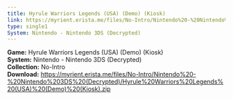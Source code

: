 ```yaml
---
title: Hyrule Warriors Legends (USA) (Demo) (Kiosk)
link: https://myrient.erista.me/files/No-Intro/Nintendo%20-%20Nintendo%203DS%20(Decrypted)/Hyrule%20Warriors%20Legends%20(USA)%20(Demo)%20(Kiosk).zip
type: single1
System: Nintendo - Nintendo 3DS (Decrypted)
---
```

<b>Game:</b> Hyrule Warriors Legends (USA) (Demo) (Kiosk)<br>
<b>System:</b> Nintendo - Nintendo 3DS (Decrypted)<br>
<b>Collection:</b> No-Intro<br>
<b>Download:</b> https://myrient.erista.me/files/No-Intro/Nintendo%20-%20Nintendo%203DS%20(Decrypted)/Hyrule%20Warriors%20Legends%20(USA)%20(Demo)%20(Kiosk).zip